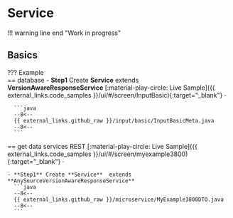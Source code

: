 # Service

!!! warning line end "Work in progress" 
## Basics
 
??? Example  
== database
    - **Step1** Create **Service**  extends **VersionAwareResponseService**
        [:material-play-circle: Live Sample]({{ external_links.code_samples }}/ui/#/screen/InputBasic){:target="_blank"} ·

      ```java
      --8<--
      {{ external_links.github_raw }}/input/basic/InputBasicMeta.java
      --8<--
      ```
== get data services REST
    [:material-play-circle: Live Sample]({{ external_links.code_samples }}/ui/#/screen/myexample3800){:target="_blank"} ·

    - **Step1** Create **Service**  extends **AnySourceVersionAwareResponseService**
      ```java
      --8<--
      {{ external_links.github_raw }}/microservice/MyExample3800DTO.java
      --8<--
      ```
 